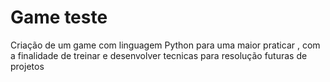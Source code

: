 # Game teste

Criação de um game  com  linguagem Python para  uma maior praticar ,  com a finalidade de treinar e desenvolver tecnicas para 
resolução futuras de projetos
